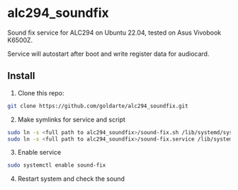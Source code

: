 # alc294_soundfix

Sound fix service for ALC294 on Ubuntu 22.04, tested on Asus Vivobook K6500Z.

Service will autostart after boot and write register data for audiocard.

## Install

1. Clone this repo: 

```bash
git clone https://github.com/goldarte/alc294_soundfix.git
```

2. Make symlinks for service and script

```bash
sudo ln -s <full path to alc294_soundfix>/sound-fix.sh /lib/systemd/system/sound-fix.service
sudo ln -s <full path to alc294_soundfix>/sound-fix.service /lib/systemd/system/sound-fix.service
```

3. Enable service

```bash
sudo systemctl enable sound-fix
```

4. Restart system and check the sound
